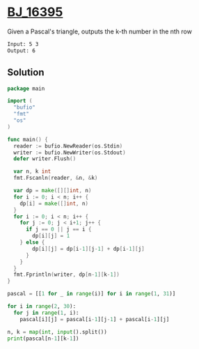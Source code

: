 # [BJ_16395](https://acmicpc.net/problem/16395)

Given a Pascal's triangle, outputs the k-th number in the nth row

```txt
Input: 5 3
Output: 6
```

## Solution

```go
package main

import (
  "bufio"
  "fmt"
  "os"
)

func main() {
  reader := bufio.NewReader(os.Stdin)
  writer := bufio.NewWriter(os.Stdout)
  defer writer.Flush()

  var n, k int
  fmt.Fscanln(reader, &n, &k)

  var dp = make([][]int, n)
  for i := 0; i < n; i++ {
    dp[i] = make([]int, n)
  }
  for i := 0; i < n; i++ {
    for j := 0; j < i+1; j++ {
      if j == 0 || j == i {
        dp[i][j] = 1
    } else {
        dp[i][j] = dp[i-1][j-1] + dp[i-1][j]
      }
    }
  }
  fmt.Fprintln(writer, dp[n-1][k-1])
}
```

```py
pascal = [[1 for _ in range(i)] for i in range(1, 31)]

for i in range(2, 30):
  for j in range(1, i):
    pascal[i][j] = pascal[i-1][j-1] + pascal[i-1][j]

n, k = map(int, input().split())
print(pascal[n-1][k-1])
```
